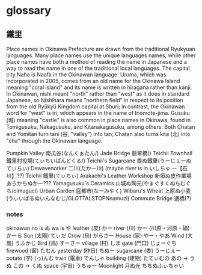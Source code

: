 # glossary

## 鐵里

Place names in Okinawa Prefecture are drawn from the traditional Ryukyuan languages. Many place names use the unique languages names, while other place names have both a method of reading the name in Japanese and a way to read the name in one of the traditional local languages. The capital city Naha is Naafa in the Okinawan language. Uruma, which was incorporated in 2005, comes from an old name for the Okinawa Island meaning "coral island" and its name is written in hiragana rather than kanji. In Okinawan, nishi meant "north" rather than "west" as it does in standard Japanese, so Nishihara means "northern field" in respect to its position from the old Ryūkyū Kingdom capital at Shuri; in contrast, the Okinawan word for "west" is iri, which appears in the name of Iriomote-jima. Gusuku (城) meaning "castle" is also common in place names in Okinawa, found in Tomigusuku, Nakagusuku, and Kitanakagusuku, among others. Both Chatan and Yomitan turn tani (谷, "valley") into tan; Chatan also turns kita (北) into "cha" through the Okinawan language.

Pumpkin Valley 				南瓜谷(なんくぁたん/)
Jade Bridge 				翡翠橋()
Teichii Townhall 			鐵里村役場(てぃちいばんどくる/)
Teichii's Sugarcane 		黍ぬ鐵里(うーじぇーぬてぃちぃ)
Dewavenorker 				二川(たかー川) (maybe river is in いしちゃ ー【石川】??)
Teichii 					鐵里(てぃちぃ)
Arakachi's Leather Workshop 新垣ぬ皮作業場                           あらかちぬかー???
Yamagusuku's Ceramics 		山城ぬ陶元(やまぐすくぬちむぐち/cimuguci)
Urban Garden 				庭都市(なーみやく)
Wibaru's Wheat 				上原ぬ小麦(うぃいばるぬいんなむじ/GLOTTALSTOPNnamuzi)
Commute Bridge 				通橋(?)

### notes

okinawan no is ぬ
wa is や
leather (皮) かー
river
(川)                            かー
(川原・河原・磧) かーら
Sun (太陽) てぃだ
Crow (烏) がらさー
House (家) やー・やあ
Wind (大風) うふかじ
Bird (鳥) すーさー
village (村) しま
gate (門口) じょーぐち
firewood (薪) たむん
yesterday (昨日) ちぬー
sugarcane (黍) うーじぇー
potato (芋) (っ)んむ
train (電車) でんしゃ
building (建物) たてぃむの
あの -> うぬ
この -> くぬ
space (宇宙) うちゅー
Moonlight 月ぬ光 ちちぬふぃちゃい
